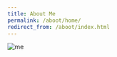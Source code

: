 ```yaml
---
title: About Me
permalink: /aboot/home/
redirect_from: /aboot/index.html
---
```

![me](../../assets/img/justmebeinme.jpg)
